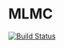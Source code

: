 # MLMC

[![Build Status](https://travis-ci.org/vollmersj/MLMC.jl.svg?branch=master)](https://travis-ci.org/vollmersj/MLMC.jl)
